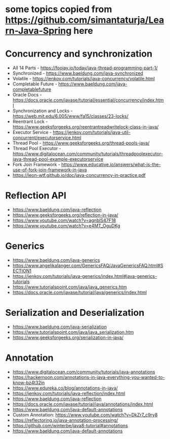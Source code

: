 # some topics copied from https://github.com/simantaturja/Learn-Java-Spring here
# Concurrency and synchronization
 * All 14 Parts - https://foojay.io/today/java-thread-programming-part-1/
 * Synchronized - https://www.baeldung.com/java-synchronized
 * Volatile - https://jenkov.com/tutorials/java-concurrency/volatile.html
 * Completable Future - https://www.baeldung.com/java-completablefuture
 * Oracle Docs - https://docs.oracle.com/javase/tutorial/essential/concurrency/index.html
 * Synchronization and Locks - https://web.mit.edu/6.005/www/fa15/classes/23-locks/
 * Reentrant Lock - https://www.geeksforgeeks.org/reentrantreadwritelock-class-in-java/
 * Executor Service - https://jenkov.com/tutorials/java-util-concurrent/executorservice.html
 * Thread Pool - https://www.geeksforgeeks.org/thread-pools-java/
 * Thread Pool Executor - https://www.digitalocean.com/community/tutorials/threadpoolexecutor-java-thread-pool-example-executorservice
 * Fork Join Framework - https://www.educative.io/answers/what-is-the-use-of-fork-join-framework-in-java
 * https://leon-wtf.github.io/doc/java-concurrency-in-practice.pdf
# Reflection API
 * https://www.baeldung.com/java-reflection
 * https://www.geeksforgeeks.org/reflection-in-java/
 * https://www.youtube.com/watch?v=agnblS47F18
 * https://www.youtube.com/watch?v=e4MT_OguDKg
# Generics
 * https://www.baeldung.com/java-generics
 * https://www.angelikalanger.com/GenericsFAQ/JavaGenericsFAQ.html#SECTION1
 * https://jenkov.com/tutorials/java-generics/index.html#java-generics-tutorials
 * https://www.tutorialspoint.com/java/java_generics.htm
 * https://docs.oracle.com/javase/tutorial/java/generics/index.html
# Serialization and Deserialization
 * https://www.baeldung.com/java-serialization
 * https://www.tutorialspoint.com/java/java_serialization.htm
 * https://www.geeksforgeeks.org/serialization-in-java/
# Annotation
 * https://www.digitalocean.com/community/tutorials/java-annotations
 * https://hackernoon.com/annotations-in-java-everything-you-wanted-to-know-bz4t32in
 * https://www.edureka.co/blog/annotations-in-java/
 * https://jenkov.com/tutorials/java-reflection/index.html
 * https://www.baeldung.com/java-reflection
 * https://docs.oracle.com/javase/tutorial/java/annotations/index.html
 * https://www.baeldung.com/java-default-annotations
 * Custom Annotation: https://www.youtube.com/watch?v=DkZr7_c9ry8
 * https://reflectoring.io/java-annotation-processing/
 * https://github.com/winterbe/java8-tutorial#annotations
 * https://www.baeldung.com/java-default-annotations
